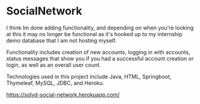 # SocialNetwork

I think Im done adding functionality, and depending on when you're looking at this it may no longer be functional as it's hooked up to my internship demo database that I am not hosting myself. 

Functionality includes creation of new accounts, logging in with accounts, status messages that show you if you had a successful account creation or login, as well as an overall user count.

Technologies used in this project include Java, HTML, Springboot, Thymeleaf, MySQL, JDBC, and Heroku.

https://solvd-social-network.herokuapp.com/
